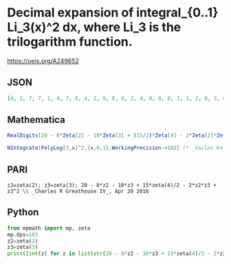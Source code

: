 # Decimal expansion of integral\_\{0\.\.1\} Li\_3\(x\)^2 dx, where Li\_3 is the trilogarithm function\.
https://oeis.org/A249652
## JSON
```JSON
[4, 2, 7, 7, 1, 4, 7, 8, 4, 2, 9, 0, 8, 2, 4, 0, 8, 8, 1, 1, 2, 8, 3, 8, 9, 7, 1, 6, 1, 2, 7, 9, 4, 5, 3, 2, 4, 2, 8, 6, 0, 2, 4, 7, 8, 7, 7, 4, 6, 9, 5, 7, 4, 4, 5, 5, 4, 9, 2, 9, 8, 3, 5, 2, 4, 1, 6, 1, 6, 5, 8, 8, 1, 5, 1, 6, 7, 4, 1, 4, 3, 2, 0, 4, 6, 5, 6, 6, 8, 1, 9, 8, 6, 3, 4, 5, 4, 2, 1, 2, 6, 9]
```
## Mathematica
```Mathematica
RealDigits[20 - 8*Zeta[2] - 10*Zeta[3] + (15/2)*Zeta[4] - 2*Zeta[2]*Zeta[3] + Zeta[3]^2, 10, 102] // First
```
```Mathematica
NIntegrate[PolyLog[3,x]^2,{x,0,1},WorkingPrecision->102] (* _Vaclav Kotesovec_, Nov 03 2014 *)
```
## PARI
```PARI
z2=zeta(2); z3=zeta(3); 20 - 8*z2 - 10*z3 + 15*zeta(4)/2 - 2*z2*z3 + z3^2 \\ _Charles R Greathouse IV_, Apr 20 2016
```
## Python
```Python
from mpmath import mp, zeta
mp.dps=103
z2=zeta(2)
z3=zeta(3)
print([int(z) for z in list(str(20 - 8*z2 - 10*z3 + 15*zeta(4)/2 - 2*z2*z3 + z3**2)[2:-1])]) # _Indranil Ghosh_, Jul 03 2017
```
